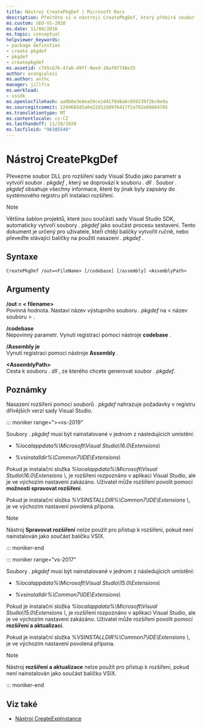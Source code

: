 ```yaml
---
title: Nástroj CreatePkgDef | Microsoft Docs
description: Přečtěte si o nástroji CreatePkgDef, který přebírá soubor DLL pro rozšíření sady Visual Studio jako parametr a vytvoří soubor. pkgdef, který se doprovází k souboru. dll.
ms.custom: SEO-VS-2020
ms.date: 11/04/2016
ms.topic: conceptual
helpviewer_keywords:
- package definition
- create pkgdef
- pkgdef
- createpkgdef
ms.assetid: c745cb76-47a6-49ff-9eed-16af0f748e35
author: acangialosi
ms.author: anthc
manager: jillfra
ms.workload:
- vssdk
ms.openlocfilehash: aa0b0e3e8ea59ce1d41f9d8a6c056239f2bc0e9a
ms.sourcegitcommit: 2244665d5a0e22d12dd976417f2a782e68684705
ms.translationtype: MT
ms.contentlocale: cs-CZ
ms.lasthandoff: 11/28/2020
ms.locfileid: "96305540"
---
```

# <a name="createpkgdef-utility"></a>Nástroj CreatePkgDef
Převezme soubor DLL pro rozšíření sady Visual Studio jako parametr a vytvoří soubor *. pkgdef* , který se doprovází k souboru *. dll* . Soubor *. pkgdef* obsahuje všechny informace, které by jinak byly zapsány do systémového registru při instalaci rozšíření.

> [!NOTE]
> Většina šablon projektů, které jsou součástí sady Visual Studio SDK, automaticky vytvoří soubory *. pkgdef* jako součást procesu sestavení. Tento dokument je určený pro uživatele, kteří chtějí balíčky vytvořit ručně, nebo převeďte stávající balíčky na použití nasazení *. pkgdef*  .

## <a name="syntax"></a>Syntaxe

```
CreatePkgDef /out=<FileName> [/codebase] [/assembly] <AssemblyPath>
```

## <a name="arguments"></a>Argumenty
**/out = &lt; filename&gt;**\
Povinná hodnota. Nastaví název výstupního souboru *. pkgdef* na &lt; název souboru &gt; .

**/codebase**\
Nepovinný parametr. Vynutí registraci pomocí nástroje **codebase** .

**/Assembly je**\
Vynutí registraci pomocí nástroje **Assembly** .

**&lt;AssemblyPath&gt;**\
Cesta k souboru *. dll* , ze kterého chcete generovat soubor *. pkgdef*.

## <a name="remarks"></a>Poznámky
Nasazení rozšíření pomocí souborů *. pkgdef* nahrazuje požadavky v registru dřívějších verzí sady Visual Studio.

::: moniker range=">=vs-2019"

Soubory *. pkgdef* musí být nainstalované v jednom z následujících umístění:

- *%localappdata%\Microsoft\Visual Studio\16.0\Extensions\\*

- *%vsinstalldir%\Common7\IDE\Extensions\\*

Pokud je instalační složka *%localappdata%\Microsoft\Visual Studio\16.0\Extensions \\*, je rozšíření rozpoznáno v aplikaci Visual Studio, ale je ve výchozím nastavení zakázáno. Uživatel může rozšíření povolit pomocí **možnosti spravovat rozšíření**.

Pokud je instalační složka *%VSINSTALLDIR%\Common7\IDE\Extensions \\*, je ve výchozím nastavení povolená přípona.

> [!NOTE]
> Nástroj **Spravovat rozšíření** nelze použít pro přístup k rozšíření, pokud není nainstalován jako součást balíčku VSIX.

::: moniker-end

::: moniker range="vs-2017"

Soubory *. pkgdef* musí být nainstalované v jednom z následujících umístění:

- *%localappdata%\Microsoft\Visual Studio\15.0\Extensions\\*

- *%vsinstalldir%\Common7\IDE\Extensions\\*

Pokud je instalační složka *%localappdata%\Microsoft\Visual Studio\15.0\Extensions \\*, je rozšíření rozpoznáno v aplikaci Visual Studio, ale je ve výchozím nastavení zakázáno. Uživatel může rozšíření povolit pomocí **rozšíření a aktualizací**.

Pokud je instalační složka *%VSINSTALLDIR%\Common7\IDE\Extensions \\*, je ve výchozím nastavení povolená přípona.

> [!NOTE]
> Nástroj **rozšíření a aktualizace** nelze použít pro přístup k rozšíření, pokud není nainstalován jako součást balíčku VSIX.

::: moniker-end

## <a name="see-also"></a>Viz také
- [Nástroj CreateExpInstance](../../extensibility/internals/createexpinstance-utility.md)
